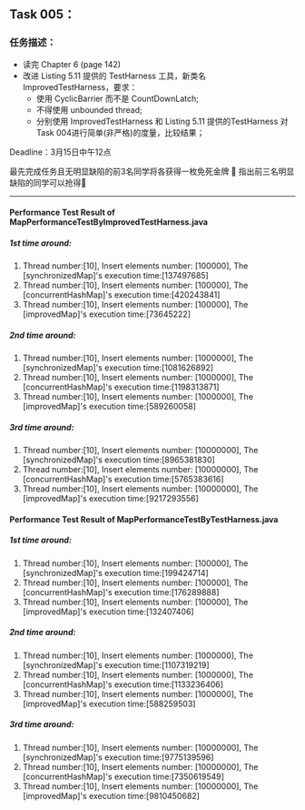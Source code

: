 ## **Task 005：**

### 任务描述：

- 读完 Chapter 6 (page 142)
- 改进 Listing 5.11 提供的 TestHarness 工具，新类名 ImprovedTestHarness，要求：
  - 使用 CyclicBarrier 而不是 CountDownLatch;
  - 不得使用 unbounded thread;
  - 分别使用 ImprovedTestHarness 和 Listing 5.11 提供的TestHarness 对 Task 004进行简单(非严格)的度量，比较结果；

Deadline：3月15日中午12点

最先完成任务且无明显缺陷的前3名同学将各获得一枚免死金牌 🏅️
指出前三名明显缺陷的同学可以抢得🏅️


------

#### Performance Test Result of MapPerformanceTestByImprovedTestHarness.java

##### 1st time around:

1. Thread number:[10], Insert elements number: [100000], The [synchronizedMap]'s execution time:[137497685]
2. Thread number:[10], Insert elements number: [100000], The [concurrentHashMap]'s execution time:[420243841]
3. Thread number:[10], Insert elements number: [100000], The [improvedMap]'s execution time:[73645222]

##### 2nd time around:

1. Thread number:[10], Insert elements number: [1000000], The [synchronizedMap]'s execution time:[1081626892]
2. Thread number:[10], Insert elements number: [1000000], The [concurrentHashMap]'s execution time:[1198313871]
3. Thread number:[10], Insert elements number: [1000000], The [improvedMap]'s execution time:[589260058]

##### 3rd time around:

1. Thread number:[10], Insert elements number: [10000000], The [synchronizedMap]'s execution time:[8965381830]
2. Thread number:[10], Insert elements number: [10000000], The [concurrentHashMap]'s execution time:[5765383616]
3. Thread number:[10], Insert elements number: [10000000], The [improvedMap]'s execution time:[9217293556]

#### Performance Test Result of MapPerformanceTestByTestHarness.java

##### 1st time around:

1. Thread number:[10], Insert elements number: [100000], The [synchronizedMap]'s execution time:[199424714]
2. Thread number:[10], Insert elements number: [100000], The [concurrentHashMap]'s execution time:[176289888]
3. Thread number:[10], Insert elements number: [100000], The [improvedMap]'s execution time:[132407406]

##### 2nd time around:

1. Thread number:[10], Insert elements number: [1000000], The [synchronizedMap]'s execution time:[1107319219]
2. Thread number:[10], Insert elements number: [1000000], The [concurrentHashMap]'s execution time:[1133236406]
3. Thread number:[10], Insert elements number: [1000000], The [improvedMap]'s execution time:[588259503]

##### 3rd time around:

1. Thread number:[10], Insert elements number: [10000000], The [synchronizedMap]'s execution time:[9775139596]
2. Thread number:[10], Insert elements number: [10000000], The [concurrentHashMap]'s execution time:[7350619549]
3. Thread number:[10], Insert elements number: [10000000], The [improvedMap]'s execution time:[9810450682]